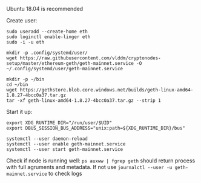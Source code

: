 Ubuntu 18.04 is recommended

Create user:
```
sudo useradd --create-home eth
sudo loginctl enable-linger eth
sudo -i -u eth
```

```
mkdir -p .config/systemd/user/
wget https://raw.githubusercontent.com/vlddm/cryptonodes-setup/master/ethereum-geth/geth-mainnet.service -O ~/.config/systemd/user/geth-mainnet.service

mkdir -p ~/bin
cd ~/bin
wget https://gethstore.blob.core.windows.net/builds/geth-linux-amd64-1.8.27-4bcc0a37.tar.gz
tar -xf geth-linux-amd64-1.8.27-4bcc0a37.tar.gz --strip 1
```

Start it up:
```
export XDG_RUNTIME_DIR="/run/user/$UID"
export DBUS_SESSION_BUS_ADDRESS="unix:path=${XDG_RUNTIME_DIR}/bus"

systemctl --user daemon-reload
systemctl --user enable geth-mainnet.service
systemctl --user start geth-mainnet.service
```
Check if node is running well: 
`ps auxww | fgrep geth` should return process with full agruments and metadata.
If not use `journalctl --user -u geth-mainnet.service` to check logs


